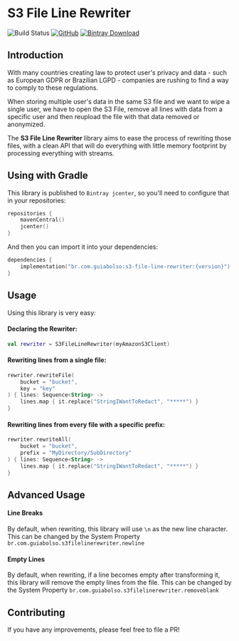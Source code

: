 # S3 File Line Rewriter

![Build Status](https://img.shields.io/github/workflow/status/GuiaBolso/s3-file-line-rewriter/Check)
[![GitHub](https://img.shields.io/github/license/GuiaBolso/s3-file-line-rewriter)](https://github.com/GuiaBolso/s3-file-line-rewriter/blob/master/LICENSE)
[![Bintray Download](https://img.shields.io/bintray/v/gb-opensource/maven/s3-file-line-rewriter)](https://bintray.com/gb-opensource/maven/s3-file-line-rewriter)

## Introduction

With many countries creating law to protect user's privacy and data - such as European GDPR or Brazilian LGPD - companies are rushing to find a way to comply to these regulations.

When storing multiple user's data in the same S3 file and we want to wipe a single user, we have to open the S3 File, remove all lines with data from a specific user and then reupload the file with that data removed or anonymized.

The **S3 File Line Rewriter** library aims to ease the process of rewriting those files, with a clean API that will do everything with little memory footprint by processing everything with streams.

## Using with Gradle

This library is published to `Bintray jcenter`, so you'll need to configure that in your repositories:
```kotlin
repositories {
    mavenCentral()
    jcenter()
}
```

And then you can import it into your dependencies:
```kotlin
dependencies {
    implementation("br.com.guiabolso:s3-file-line-rewriter:{version}")
}
```

## Usage

Using this library is very easy:

#### Declaring the Rewriter:
```kotlin
val rewriter = S3FileLineRewriter(myAmazonS3Client)
```

#### Rewriting lines from a single file:
```kotlin
rewriter.rewriteFile(
    bucket = "bucket",
    key = "key"
) { lines: Sequence<String> -> 
    lines.map { it.replace("StringIWantToRedact", "*****") } 
}
```

#### Rewriting lines from every file with a specific prefix:
```kotlin
rewriter.rewriteAll(
    bucket = "bucket",
    prefix = "MyDirectory/SubDirectory"
) { lines: Sequence<String> -> 
    lines.map { it.replace("StringIWantToRedact", "*****") } 
}
```

## Advanced Usage

#### Line Breaks
By default, when rewriting, this library will use `\n` as the new line character. This can be changed by the System Property `br.com.guiabolso.s3filelinerewriter.newline`

#### Empty Lines
By default, when rewriting, if a line becomes empty after transforming it, this library will remove the empty lines from the file. This can be changed by the System Property `br.com.guiabolso.s3filelinerewriter.removeblank`


## Contributing
If you have any improvements, please feel free to file a PR!
